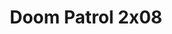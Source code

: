 ---
layout: episodios
title: "Doom Patrol 2x08"
url_serie_padre: 'doom-patrol/temporada-2'
category: 'series'
capitulo: 'yes'
prev: 'capitulo-7'
anio: '2019'
proximo: 'capitulo-9'
sandbox: allow-same-origin allow-forms
idioma: 'Subtitulado'
calidad: 'Full HD'
fuente: 'cueva'
reproductores_otros: ["https://gdriveplayer.io/embed2.php?link=LU9BJLdV0JYgdLH91kpQMgGVo3PTOAlmBB926N1S%252FzOZ7BFAAzkIzpiMUe3m%252Fk5C1gj6fQcIRJjRaJPYYKbWT8%252FdoR8%252Fy%252Fypj6nDuelXjh5k0u%252BxIDUUKVnxXJmk2V9lZ%252BVI74klRKqxJP%252BAjh8mHo3PCAoWL5Hv18nODRHGC0HESobXzztrlPMjfiW%252BLq0D%252BeVwnPsl%252Bu16cljoI4H2Wg","Subtitulado","https://gdriveplayer.io/embed2.php?link=hw7qetEpUlJ%252BX%252Fzx18jlnwXl9%252FdRxUHnK6vDUSLc1j5ge%252B9LjfqimfYhB7bJCRwhwPD2Xw5A3pV%252Bbv%252BIXpfOO%252Br%252BVK8c7IDjxVJU%252FW0E6MRgb%252FiXpU3XlEAX2g7joYR4ONe%252Bq6gaA2mCIi%252F7RO%252FtIkFGVX0ibY%252FxC135%252BEPXbxVgGR13BQMFJ22oq4fpd6%252BOtl90B7u4sHqgcQkLLczUrE","Subtitulado","https://gounlimited.to/embed-a7sfzh26zyds.html","Subtitulado"]
reproductores_fembed: ["https://feurl.com/v/qyd2-he4jp26p-w","Subtitulado","https://feurl.com/v/qg845be4jp4k6w4","Subtitulado"]
reproductor: fembed
clasificacion: '+10'
tags:
- Accion
---